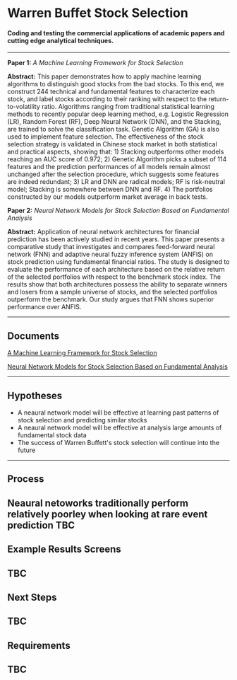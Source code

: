 ﻿Warren Buffet Stock Selection
===================


#### Coding and testing the commercial applications of academic papers and cutting edge analytical techniques.
------------------------------------------------------------------------

**Paper 1:** *A Machine Learning Framework for Stock Selection*

**Abstract:** This paper demonstrates how to apply machine learning algorithms to distinguish good stocks from the bad stocks. To this end, we construct 244 technical and fundamental features to characterize each stock, and label stocks according to their ranking with respect to the return-to-volatility ratio. Algorithms ranging from traditional statistical learning methods to recently popular deep learning method, e.g. Logistic Regression (LR), Random Forest (RF), Deep Neural Network (DNN), and the Stacking, are trained to solve the classification task. Genetic Algorithm (GA) is also used to implement feature selection. The effectiveness of the stock selection strategy is validated in Chinese stock market in both statistical and practical aspects, showing that: 1) Stacking outperforms other models reaching an AUC score of 0.972; 2) Genetic Algorithm picks a subset of 114 features and the prediction performances of all models remain almost unchanged after the selection procedure, which suggests some features are indeed redundant; 3) LR and DNN are radical models; RF is risk-neutral model; Stacking is somewhere between DNN and RF. 4) The portfolios constructed by our models outperform market average in back tests.

**Paper 2:** *Neural Network Models for Stock Selection Based on Fundamental Analysis*

**Abstract:** Application of neural network architectures for financial prediction has been actively studied in recent years. This paper presents a comparative study that investigates and compares feed-forward neural network (FNN) and adaptive neural fuzzy inference system (ANFIS) on stock prediction using fundamental financial ratios. The study is designed to evaluate the performance of each architecture based on the relative return of the selected portfolios with respect to the benchmark stock index. The results show that both architectures possess the ability to separate winners and losers from a sample universe of stocks, and the selected portfolios outperform the benchmark. Our study argues that FNN shows superior performance over ANFIS.

----------


Documents
-------------

[A Machine Learning Framework for Stock Selection](https://arxiv.org/pdf/1806.01743.pdf)

[Neural Network Models for Stock Selection Based on Fundamental Analysis](https://arxiv.org/ftp/arxiv/papers/1906/1906.05327.pdf)


----------


Hypotheses
-------------------
 - A neaural network model will be effective at learning past patterns of stock selection and predicting similar stocks
 - A neaural network model will be effective at analysis large amounts of fundamental stock data
 - The success of Warren Buffett's stock selection will continue into the future

----------

Process
-------------
Neaural netoworks traditionally perform relatively poorley when looking at rare event prediction
TBC
----------


Example Results Screens
--------------------
TBC
----------

Next Steps
--------------------
TBC
----------

Requirements
--------------------
TBC
----------
